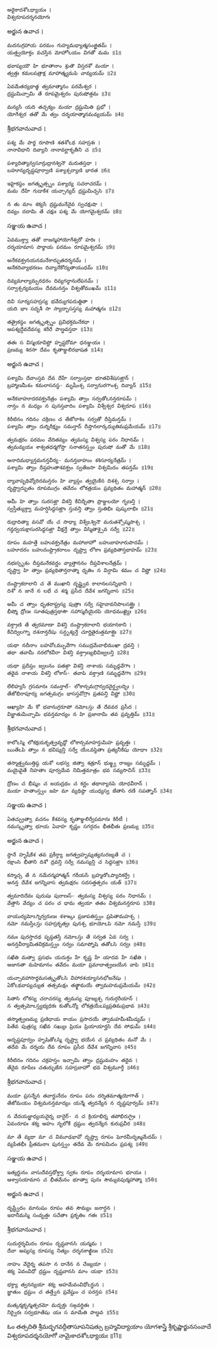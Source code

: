 	అథైకాదశోఽధ్యాయః ।
	విశ్వరూపదర్శనయోగః

అర్జున ఉవాచ ।

	మదనుగ్రహాయ పరమం గుహ్యమధ్యాత్మసంజ్ఞితమ్ ।
	యత్త్వయోక్తం వచస్తేన మోహోఽయం విగతో మమ ॥1॥

	భవాప్యయౌ హి భూతానాం శ్రుతౌ విస్తరశో మయా ।
	త్వత్తః కమలపత్రాక్ష మాహాత్మ్యమపి చావ్యయమ్ ॥2॥

	ఏవమేతద్యథాత్థ త్వమాత్మానం పరమేశ్వర ।
	ద్రష్టుమిచ్ఛామి తే రూపమైశ్వరం పురుషోత్తమ ॥3॥

	మన్యసే యది తచ్ఛక్యం మయా ద్రష్టుమితి ప్రభో ।
	యోగేశ్వర తతో మే త్వం దర్శయాత్మానమవ్యయమ్ ॥4॥

శ్రీభగవానువాచ ।

	పశ్య మే పార్థ రూపాణి శతశోఽథ సహస్రశః ।
	నానావిధాని దివ్యాని నానావర్ణాకృతీని చ ॥5॥

	పశ్యాదిత్యాన్వసూన్రుద్రానశ్వినౌ మరుతస్తథా ।
	బహూన్యదృష్టపూర్వాణి పశ్యాశ్చర్యాణి భారత ॥6॥

	ఇహైకస్థం జగత్కృత్స్నం పశ్యాద్య సచరాచరమ్ ।
	మమ దేహే గుడాకేశ యచ్చాన్యద్ ద్రష్టుమిచ్ఛసి ॥7॥

	న తు మాం శక్యసే ద్రష్టుమనేనైవ స్వచక్షుషా ।
	దివ్యం దదామి తే చక్షుః పశ్య మే యోగమైశ్వరమ్ ॥8॥

సఞ్జయ ఉవాచ ।

	ఏవముక్త్వా తతో రాజన్మహాయోగేశ్వరో హరిః ।
	దర్శయామాస పార్థాయ పరమం రూపమైశ్వరమ్ ॥9॥

	అనేకవక్త్రనయనమనేకాద్భుతదర్శనమ్ ।
	అనేకదివ్యాభరణం దివ్యానేకోద్యతాయుధమ్ ॥10॥

	దివ్యమాల్యామ్బరధరం దివ్యగన్ధానులేపనమ్ ।
	సర్వాశ్చర్యమయం దేవమనన్తం విశ్వతోముఖమ్ ॥11॥

	దివి సూర్యసహస్రస్య భవేద్యుగపదుత్థితా ।
	యది భాః సదృశీ సా స్యాద్భాసస్తస్య మహాత్మనః ॥12॥

	తత్రైకస్థం జగత్కృత్స్నం ప్రవిభక్తమనేకధా ।
	అపశ్యద్దేవదేవస్య శరీరే పాణ్డవస్తదా ॥13॥

	తతః స విస్మయావిష్టో హృష్టరోమా ధనఞ్జయః ।
	ప్రణమ్య శిరసా దేవం కృతాఞ్జలిరభాషత ॥14॥

అర్జున ఉవాచ ।

	పశ్యామి దేవాంస్తవ దేవ దేహే సర్వాంస్తథా భూతవిశేషసఙ్ఘాన్ ।
	బ్రహ్మాణమీశం కమలాసనస్థ- మృషీంశ్చ సర్వానురగాంశ్చ దివ్యాన్ ॥15॥

	అనేకబాహూదరవక్త్రనేత్రం పశ్యామి త్వాం సర్వతోఽనన్తరూపమ్ ।
	నాన్తం న మధ్యం న పునస్తవాదిం పశ్యామి విశ్వేశ్వర విశ్వరూప ॥16॥

	కిరీటినం గదినం చక్రిణం చ తేజోరాశిం సర్వతో దీప్తిమన్తమ్ ।
	పశ్యామి త్వాం దుర్నిరీక్ష్యం సమన్తాద్ దీప్తానలార్కద్యుతిమప్రమేయమ్ ॥17॥

	త్వమక్షరం పరమం వేదితవ్యం త్వమస్య విశ్వస్య పరం నిధానమ్ ।
	త్వమవ్యయః శాశ్వతధర్మగోప్తా సనాతనస్త్వం పురుషో మతో మే ॥18॥

	అనాదిమధ్యాన్తమనన్తవీర్య- మనన్తబాహుం శశిసూర్యనేత్రమ్ ।
	పశ్యామి త్వాం దీప్తహుతాశవక్త్రం స్వతేజసా విశ్వమిదం తపన్తమ్ ॥19॥

	ద్యావాపృథివ్యోరిదమన్తరం హి వ్యాప్తం త్వయైకేన దిశశ్చ సర్వాః ।
	దృష్ట్వాద్భుతం రూపముగ్రం తవేదం లోకత్రయం ప్రవ్యథితం మహాత్మన్ ॥20॥

	అమీ హి త్వాం సురసఙ్ఘా విశన్తి కేచిద్భీతాః ప్రాఞ్జలయో గృణన్తి ।
	స్వస్తీత్యుక్త్వా మహర్షిసిద్ధసఙ్ఘాః స్తువన్తి త్వాం స్తుతిభిః పుష్కలాభిః ॥21॥

	రుద్రాదిత్యా వసవో యే చ సాధ్యా విశ్వేఽశ్వినౌ మరుతశ్చోష్మపాశ్చ ।
	గన్ధర్వయక్షాసురసిద్ధసఙ్ఘా వీక్షన్తే త్వాం విస్మితాశ్చైవ సర్వే ॥22॥

	రూపం మహత్తే బహువక్త్రనేత్రం మహాబాహో బహుబాహూరుపాదమ్ ।
	బహూదరం బహుదంష్ట్రాకరాలం దృష్ట్వా లోకాః ప్రవ్యథితాస్తథాహమ్ ॥23॥

	నభఃస్పృశం దీప్తమనేకవర్ణం వ్యాత్తాననం దీప్తవిశాలనేత్రమ్ ।
	దృష్ట్వా హి త్వాం ప్రవ్యథితాన్తరాత్మా ధృతిం న విన్దామి శమం చ విష్ణో ॥24॥

	దంష్ట్రాకరాలాని చ తే ముఖాని దృష్ట్వైవ కాలానలసన్నిభాని ।
	దిశో న జానే న లభే చ శర్మ ప్రసీద దేవేశ జగన్నివాస ॥25॥

	అమీ చ త్వాం ధృతరాష్ట్రస్య పుత్రాః సర్వే సహైవావనిపాలసఙ్ఘైః ।
	భీష్మో ద్రోణః సూతపుత్రస్తథాసౌ సహాస్మదీయైరపి యోధముఖ్యైః ॥26॥

	వక్త్రాణి తే త్వరమాణా విశన్తి దంష్ట్రాకరాలాని భయానకాని ।
	కేచిద్విలగ్నా దశనాన్తరేషు సన్దృశ్యన్తే చూర్ణితైరుత్తమాఙ్గైః ॥27॥

	యథా నదీనాం బహవోఽమ్బువేగాః సముద్రమేవాభిముఖా ద్రవన్తి ।
	తథా తవామీ నరలోకవీరా విశన్తి వక్త్రాణ్యభివిజ్వలన్తి ॥28॥

	యథా ప్రదీప్తం జ్వలనం పతఙ్గా విశన్తి నాశాయ సమృద్ధవేగాః ।
	తథైవ నాశాయ విశన్తి లోకాస్- తవాపి వక్త్రాణి సమృద్ధవేగాః ॥29॥

	లేలిహ్యసే గ్రసమానః సమన్తాల్- లోకాన్సమగ్రాన్వదనైర్జ్వలద్భిః ।
	తేజోభిరాపూర్య జగత్సమగ్రం భాసస్తవోగ్రాః ప్రతపన్తి విష్ణో ॥30॥

	ఆఖ్యాహి మే కో భవానుగ్రరూపో నమోఽస్తు తే దేవవర ప్రసీద ।
	విజ్ఞాతుమిచ్ఛామి భవన్తమాద్యం న హి ప్రజానామి తవ ప్రవృత్తిమ్ ॥31॥

శ్రీభగవానువాచ ।

	కాలోఽస్మి లోకక్షయకృత్ప్రవృద్ధో లోకాన్సమాహర్తుమిహ ప్రవృత్తః ।
	ఋతేఽపి త్వాం న భవిష్యన్తి సర్వే యేఽవస్థితాః ప్రత్యనీకేషు యోధాః ॥32॥

	తస్మాత్త్వముత్తిష్ఠ యశో లభస్వ జిత్వా శత్రూన్ భుఙ్క్ష్వ రాజ్యం సమృద్ధమ్ ।
	మయైవైతే నిహతాః పూర్వమేవ నిమిత్తమాత్రం భవ సవ్యసాచిన్ ॥33॥

	ద్రోణం చ భీష్మం చ జయద్రథం చ కర్ణం తథాన్యానపి యోధవీరాన్ ।
	మయా హతాంస్త్వం జహి మా వ్యథిష్ఠా యుధ్యస్వ జేతాసి రణే సపత్నాన్ ॥34॥

సఞ్జయ ఉవాచ ।

	ఏతచ్ఛ్రుత్వా వచనం కేశవస్య కృతాఞ్జలిర్వేపమానః కిరీటీ ।
	నమస్కృత్వా భూయ ఏవాహ కృష్ణం సగద్గదం భీతభీతః ప్రణమ్య ॥35॥


అర్జున ఉవాచ ।

	స్థానే హృషీకేశ తవ ప్రకీర్త్యా జగత్ప్రహృష్యత్యనురజ్యతే చ ।
	రక్షాంసి భీతాని దిశో ద్రవన్తి సర్వే నమస్యన్తి చ సిద్ధసఙ్ఘాః ॥36॥

	కస్మాచ్చ తే న నమేరన్మహాత్మన్ గరీయసే బ్రహ్మణోఽప్యాదికర్త్రే ।
	అనన్త దేవేశ జగన్నివాస త్వమక్షరం సదసత్తత్పరం యత్ ॥37॥

	త్వమాదిదేవః పురుషః పురాణస్- త్వమస్య విశ్వస్య పరం నిధానమ్ ।
	వేత్తాసి వేద్యం చ పరం చ ధామ త్వయా తతం విశ్వమనన్తరూప ॥38॥

	వాయుర్యమోఽగ్నిర్వరుణః శశాఙ్కః ప్రజాపతిస్త్వం ప్రపితామహశ్చ ।
	నమో నమస్తేఽస్తు సహస్రకృత్వః పునశ్చ భూయోఽపి నమో నమస్తే ॥39॥

	నమః పురస్తాదథ పృష్ఠతస్తే నమోఽస్తు తే సర్వత ఏవ సర్వ ।
	అనన్తవీర్యామితవిక్రమస్త్వం సర్వం సమాప్నోషి తతోఽసి సర్వః ॥40॥

	సఖేతి మత్వా ప్రసభం యదుక్తం హే కృష్ణ హే యాదవ హే సఖేతి ।
	అజానతా మహిమానం తవేదం మయా ప్రమాదాత్ప్రణయేన వాపి ॥41॥

	యచ్చావహాసార్థమసత్కృతోఽసి విహారశయ్యాసనభోజనేషు ।
	ఏకోఽథవాప్యచ్యుత తత్సమక్షం తత్క్షామయే త్వామహమప్రమేయమ్ ॥42॥

	పితాసి లోకస్య చరాచరస్య త్వమస్య పూజ్యశ్చ గురుర్గరీయాన్ ।
	న త్వత్సమోఽస్త్యభ్యధికః కుతోఽన్యో లోకత్రయేఽప్యప్రతిమప్రభావ ॥43॥

	తస్మాత్ప్రణమ్య ప్రణిధాయ కాయం ప్రసాదయే త్వామహమీశమీడ్యమ్ ।
	పితేవ పుత్రస్య సఖేవ సఖ్యుః ప్రియః ప్రియాయార్హసి దేవ సోఢుమ్ ॥44॥

	అదృష్టపూర్వం హృషితోఽస్మి దృష్ట్వా భయేన చ ప్రవ్యథితం మనో మే ।
	తదేవ మే దర్శయ దేవ రూపం ప్రసీద దేవేశ జగన్నివాస ॥45॥

	కిరీటినం గదినం చక్రహస్తం ఇచ్ఛామి త్వాం ద్రష్టుమహం తథైవ ।
	తేనైవ రూపేణ చతుర్భుజేన సహస్రబాహో భవ విశ్వమూర్తే ॥46॥

శ్రీభగవానువాచ ।

	మయా ప్రసన్నేన తవార్జునేదం రూపం పరం దర్శితమాత్మయోగాత్ ।
	తేజోమయం విశ్వమనన్తమాద్యం యన్మే త్వదన్యేన న దృష్టపూర్వమ్ ॥47॥

	న వేదయజ్ఞాధ్యయనైర్న దానైర్- న చ క్రియాభిర్న తపోభిరుగ్రైః ।
	ఏవంరూపః శక్య అహం నృలోకే ద్రష్టుం త్వదన్యేన కురుప్రవీర ॥48॥

	మా తే వ్యథా మా చ విమూఢభావో దృష్ట్వా రూపం ఘోరమీదృఙ్మమేదమ్ ।
	వ్యపేతభీః ప్రీతమనాః పునస్త్వం తదేవ మే రూపమిదం ప్రపశ్య ॥49॥

సఞ్జయ ఉవాచ ।

	ఇత్యర్జునం వాసుదేవస్తథోక్త్వా స్వకం రూపం దర్శయామాస భూయః ।
	ఆశ్వాసయామాస చ భీతమేనం భూత్వా పునః సౌమ్యవపుర్మహాత్మా ॥50॥

అర్జున ఉవాచ ।

	దృష్ట్వేదం మానుషం రూపం తవ సౌమ్యం జనార్దన ।
	ఇదానీమస్మి సంవృత్తః సచేతాః ప్రకృతిం గతః ॥51॥

శ్రీభగవానువాచ ।

	సుదుర్దర్శమిదం రూపం దృష్టవానసి యన్మమ ।
	దేవా అప్యస్య రూపస్య నిత్యం దర్శనకాఙ్క్షిణః ॥52॥

	నాహం వేదైర్న తపసా న దానేన న చేజ్యయా ।
	శక్య ఏవంవిధో ద్రష్టుం దృష్టవానసి మాం యథా ॥53॥

	భక్త్యా త్వనన్యయా శక్య అహమేవంవిధోఽర్జున ।
	జ్ఞాతుం ద్రష్టుం చ తత్త్వేన ప్రవేష్టుం చ పరన్తప ॥54॥

	మత్కర్మకృన్మత్పరమో మద్భక్తః సఙ్గవర్జితః ।
	నిర్వైరః సర్వభూతేషు యః స మామేతి పాణ్డవ ॥55॥


ఓం తత్సదితి శ్రీమద్భగవద్గీతాసూపనిషత్సు
బ్రహ్మవిద్యాయాం యోగశాస్త్రే శ్రీకృష్ణార్జునసంవాదే
విశ్వరూపదర్శనయోగో నామైకాదశోఽధ్యాయః ॥11॥